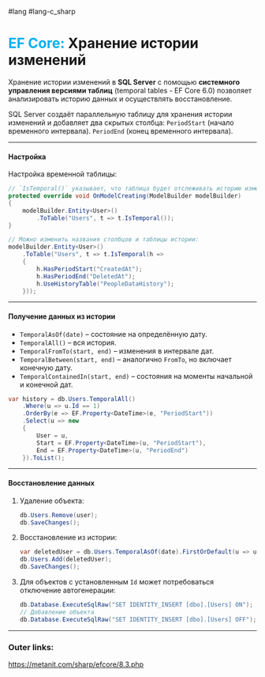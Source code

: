 #lang #lang-c_sharp 
# <font color="#00b0f0">EF Core:</font> Хранение истории изменений

Хранение истории изменений в **SQL Server** с помощью **системного управления версиями таблиц** (temporal tables - EF Core 6.0)
позволяет анализировать историю данных и осуществлять восстановление.

SQL Server создаёт параллельную таблицу для хранения истории изменений и добавляет два скрытых столбца: 
`PeriodStart` (начало временного интервала).
`PeriodEnd` (конец временного интервала).

---
#### Настройка
Настройка временной таблицы:
  ```csharp
 // `IsTemporal()` указывает, что таблица будет отслеживать историю изменений.
  protected override void OnModelCreating(ModelBuilder modelBuilder)
  {
      modelBuilder.Entity<User>()
          .ToTable("Users", t => t.IsTemporal());
  }
  ```

  ```csharp
  // Можно изменить названия столбцов и таблицы истории:
  modelBuilder.Entity<User>()
      .ToTable("Users", t => t.IsTemporal(h =>
      {
          h.HasPeriodStart("CreatedAt");
          h.HasPeriodEnd("DeletedAt");
          h.UseHistoryTable("PeopleDataHistory");
      }));
  ```

---
#### Получение данных из истории
  - `TemporalAsOf(date)` – состояние на определённую дату.
  - `TemporalAll()` – вся история.
  - `TemporalFromTo(start, end)` – изменения в интервале дат.
  - `TemporalBetween(start, end)` – аналогично `FromTo`, но включает конечную дату.
  - `TemporalContainedIn(start, end)` – состояния на моменты начальной и конечной дат.

  ```csharp
  var history = db.Users.TemporalAll()
      .Where(u => u.Id == 1)
      .OrderBy(e => EF.Property<DateTime>(e, "PeriodStart"))
      .Select(u => new 
      {
          User = u,
          Start = EF.Property<DateTime>(u, "PeriodStart"),
          End = EF.Property<DateTime>(u, "PeriodEnd")
      }).ToList();
  ```

---
#### Восстановление данных

  1. Удаление объекта:
     ```csharp
     db.Users.Remove(user);
     db.SaveChanges();
     ```
  2. Восстановление из истории:
     ```csharp
     var deletedUser = db.Users.TemporalAsOf(date).FirstOrDefault(u => u.Id == 1);
     db.Users.Add(deletedUser);
     db.SaveChanges();
     ```
  3. Для объектов с установленным `Id` может потребоваться отключение автогенерации:
     ```csharp
     db.Database.ExecuteSqlRaw("SET IDENTITY_INSERT [dbo].[Users] ON");
     // Добавление объекта
     db.Database.ExecuteSqlRaw("SET IDENTITY_INSERT [dbo].[Users] OFF");
     ```

---
### Outer links:
https://metanit.com/sharp/efcore/8.3.php